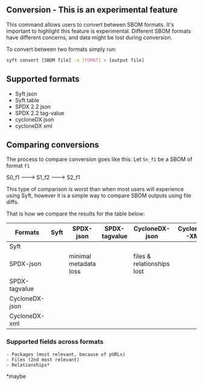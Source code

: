 Conversion - __This is an experimental feature__
----------
This command allows users to convert between SBOM formats. It's important to highlight this feature is experimental. Different SBOM formats have different concerns, and data might be lost during conversion.

To convert between two formats simply run:
```sh
syft convert [SBOM file] -o [FOMAT] > [output file]
``` 

## Supported formats
 - Syft json
 - Syft table
 - SPDX 2.2 json
 - SPDX 2.2 tag-value
 - cycloneDX json
 - cycloneDX xml


## Comparing conversions

The process to compare conversion goes like this:
Let `Sn_f1` be a SBOM of format `f1`

S0_f1 ---> S1_f2 ---> S2_f1

This type of comparison is worst than when most users will experience using Syft, however it is a simple way to compare SBOM outputs using file diffs. 

That is how we compare the results for the table below:

| Formats        | Syft | SPDX-json             | SPDX-tagvalue | CycloneDX-json             | CycloneDX-XML |
|----------------|------|-----------------------|---------------|----------------------------|---------------|
| Syft           |      |                       |               |                            |               |
| SPDX-json      |      | minimal metadata loss |               | files & relationships lost |               |
| SPDX-tagvalue  |      |                       |               |                            |               |
| CycloneDX-json |      |                       |               |                            |               |
| CycloneDX-xml  |      |                       |               |                            |               |

### Supported fields across formats
	- Packages (most relevant, because of pURLs)
	- Files (2nd most relevant)
	- Relationships*

*maybe
